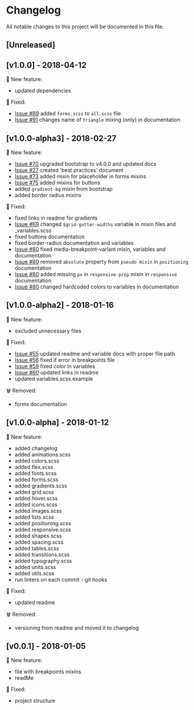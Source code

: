 # Changelog
All notable changes to this project will be documented in this file.

## [Unreleased]

## [v1.0.0] - 2018-04-12
:rocket: New feature:
- updated dependencies

:bug: Fixed:
- [Issue #89](https://github.com/7ninjas/scss-mixins/issues/89) added `forms.scss` to `all.scss` file 
- [Issue #91](https://github.com/7ninjas/scss-mixins/issues/91) changes name of `triangle` mixing (only) in 
documentation

## [v1.0.0-alpha3] - 2018-02-27
:rocket: New feature:
- [Issue #70](https://github.com/7ninjas/scss-mixins/issues/70) upgraded bootstrap to v4.0.0 and updated docs
- [Issue #27](https://github.com/7ninjas/scss-mixins/issues/27) created 'best practices' document
- [Issue #73](https://github.com/7ninjas/scss-mixins/issues/73) added mixin for placeholder in forms mixins
- [Issue #75](https://github.com/7ninjas/scss-mixins/issues/75) added mixins for buttons
- added `gradient-bg` mixin from bootstrap
- added border radius mixins

:bug: Fixed:
- fixed links in readme for gradients
- [Issue #69](https://github.com/7ninjas/scss-mixins/issues/69) changed `$grid-gutter-widths` variable in mixin files
 and _variables.scss
- fixed buttons documentation
- fixed border-radius documentation and variables
- [Issue #80](https://github.com/7ninjas/scss-mixins/issues/80) fixed media-breakpoint-variant mixin, variables and documentation 
- [Issue #80](https://github.com/7ninjas/scss-mixins/issues/80) removed `absolute` property from `pseudo mixin` in 
`positioning` documentation
- [Issue #80](https://github.com/7ninjas/scss-mixins/issues/80) added missing `px` in `responsive-prop` mixin in 
`responsive` documentation
- [Issue #80](https://github.com/7ninjas/scss-mixins/issues/80) changed hardcoded colors to variables in documentation

## [v1.0.0-alpha2] - 2018-01-16
:rocket: New feature:
- excluded unnecessary files

:bug: Fixed:
- [Issue #55](https://github.com/7ninjas/scss-mixins/issues/55) updated readme and variable docs with proper file path
- [Issue #56](https://github.com/7ninjas/scss-mixins/issues/56) fixed if error in breakpoints file
- [Issue #59](https://github.com/7ninjas/scss-mixins/issues/59) fixed color in variables
- [Issue #60](https://github.com/7ninjas/scss-mixins/issues/60) updated links in readme
- updated variables.scss.example

:wastebasket: Removed:
- forms documentation

## [v1.0.0-alpha] - 2018-01-12
:rocket: New feature:
- added changelog
- added animations.scss
- added colors.scss
- added flex.scss
- added fonts.scss
- added forms.scss
- added gradients.scss
- added grid.scss
- added hover.scss
- added icons.scss
- added images.scss
- added lists.scss
- added positioning.scss
- added responsive.scss
- added shapes.scss
- added spacing.scss
- added tables.scss
- added transitions.scss
- added typography.scss
- added units.scss
- added utils.scss
- run linters on each commit - git hooks
 
:bug: Fixed:
- updated readme

:wastebasket: Removed:
- versioning from readme and moved it to changelog

## [v0.0.1] - 2018-01-05
:rocket: New feature:

- file with breakpoints mixins
- readMe

:bug: Fixed:

- project structure
